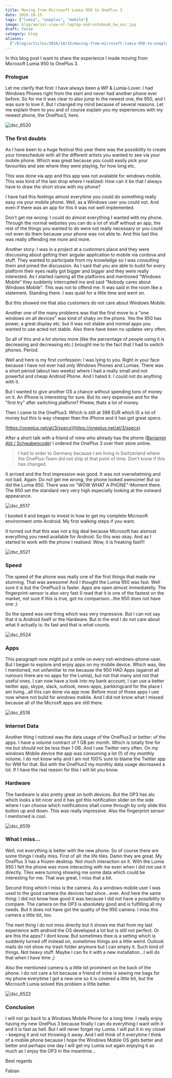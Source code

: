 ```yaml
---
title: Moving from Microsoft Lumia 950 to OnePlus 3
date: 2016-10-15
tags: ["lumia", "oneplus", "mobile"]
image: blog/aerial-view-of-laptop-and-notebook_bw_osc.jpg
draft: false
category: blog
aliases:
  ["/blog/articles/2016/10/15/moving-from-microsoft-lumia-950-to-oneplus-3/"]
---
```


In this blog post I want to share the experience I made moving from Microsoft Lumia 950 to OnePlus 3.

### Prologue

Let me clarify that first: I have always been a WP &amp; Lumia-Lover. I had Windows Phones right from the start and never had another phone ever before. So for me it was clear to also jump to the newest one, the 950, and I was sure to love it. But I changed my mind because of several reasons. Let me explain them to you and of course explain you my experiences with my newest phone, the OnePlus3, here.

![dsc_6520](https://cdn.offering.solutions/img/articles/wp-content/uploads/2016/10/DSC_6520.jpg)

### The first doubts

As I have been to a huge festival this year there was the possibility to create your timeschedule with all the different artists you wanted to see via your mobile phone. Which was great because you could easily pick your favourites and see where they were playing, for how long etc.

This was done via app and this app was not available for windows mobile. This was kind of the last drop where I realized: How can it be that I always have to draw the short straw with my phone?

I have had this feelings almost everytime you could do something really easy via your mobile phone. Well, as a Windows user you could not. And even if there was an app for this it was not well implemented.

Don't get me wrong: I could do almost everything I wanted with my phone. Through the normal websites you can do a lot of stuff without an app, the rest of the things you wanted to do were not really necessary or you could not even do them because your phone was not able to. And this last this was really offending me more and more.

Another story: I was in a project at a customers place and they were discussing about getting their angular application to mobile via cordova and stuff. They wanted to participate from my knowledge so I was consulting them and joined the discussion. As I said that you are able to build for every platform their eyes really got bigger and bigger and they were really interested. As I started naming all the platforms and mentioned "Windows Mobile" they suddenly interrupted me and said "Nobody cares about Windows Mobile". This was not to offend me. It was said in the room like a statement. Standing there. I was quiet for a little time and went on.

But this showed me that also customers do not care about Windows Mobile.

Another one of the many problems was that the first move to a "one windows on all devices" was kind of shaky on the phone. Yes the 950 has power, a great display etc. but it was not stable and normal apps you wanted to use acted not stable. Also there have been no updates very often.

So all of this and a lot stories more (like the percentage of people using it is decreasing and decreasing etc.) brought me to the fact that I had to switch phones. Period.

Well and here is my first confession: I was lying to you. Right in your face because I have not ever had _only_ Windows Phones and Lumias. There was a short period (about two weeks) where I had a really small and not powerful and cheap Android Phone. And I hated it. I could not do anything with it.

But I wanted to give another OS a chance without spending tons of money on it. An iPhone is interesting for sure. But its very expensive and for the "first try" after switching platform? Pheew, thats a lot of money.

Then I came to the OnePlus3. Which is still at 399 EUR which IS a lot of money but this is way cheaper than the iPhone and it has got great specs.

[https://oneplus.net/at/3/specs](https://oneplus.net/at/3/specs)

After a short talk with a friend of mine who already has the phone ([Benjamin Abt / Schwabencode](https://schwabencode.com/)) I ordered the OnePlus 3 over their store online.

> I had to order to Germany because I am living in Switzerland where the OnePlus-Team did not ship at that point of time. Don't know if this has changed.

It arrived and the first impression was good. It was not overwhelming and not bad. Again: Do not get me wrong, the phone looked awesome! But so did the Lumia 950. There was no "WOW WHAT A PHONE"-Moment there. The 950 set the standard very very high especially looking at the outward appearance.

![dsc_6517](https://cdn.offering.solutions/img/articles/wp-content/uploads/2016/10/DSC_6517.jpg)

I booted it and began to invest in how to get my complete Microsoft environment onto Android. My first walking steps if you want.

It turned out that this was not a big deal because Microsoft has alsmost everything you need available for Android. So this was okay. And as I started to work with the phone I realised: Wow, it is freaking fast!!!

![dsc_6521](https://cdn.offering.solutions/img/articles/wp-content/uploads/2016/10/DSC_6521-1024x683.jpg)

### Speed

The speed of the phone was really one of the first things that made me stunning. That was awesome! And I thought the Lumia 950 was fast. Well sure it is but the OnePlus3 is faster. Apps are open almost immediatelly. The fingerprint-sensor is also very fast (I read that it is one of the fastest on the market, not sure if this is true, got no comparison...the 950 does not have one ;)

So the speed was one thing which was very impressive. But I can not say that it is Android itself or the Hardware. But in the end I do not care about what it actually is: Its fast and that is what counts.

![dsc_6524](https://cdn.offering.solutions/img/articles/wp-content/uploads/2016/10/DSC_6524-1024x683.jpg)

### Apps

This paragraph now might put a smile on every not-windows-phone-user. But I began to explore and enjoy apps on my mobile device. Which was, like I mentioned, not unfamiliar to me because the 950 HAD Apps (against all rumours there are no apps for the Lumia), but not that many and not that useful ones. I can now have a look into my bank account, I can use a better twitter app, skype, slack, outlook, news-apps, parkkingcard for the place I am living...all this can done via app now. Before most of those apps I use now where not build for windows mobile. And I did not know what I missed because all of the Microsft apps are still there.

![dsc_6518](https://cdn.offering.solutions/img/articles/wp-content/uploads/2016/10/DSC_6518.jpg)

### Internet Data

Another thing I noticed was the data usage of the OnePlus3 or better: of the apps. I have a volume contract of 1 GB per month. Which is totally fine for me but should not be less than 1 GB. And I use Twitter very often. On my windows Mobile device the app was consuming a lot (!) of my monthly volume. I do not know why and I am not 100% sure to blame the Twitter app for WM for that. But with the OnePlus3 my monthly data usage decreased a lot. If I have the real reason for this I will let you know.

### Hardware

The hardware is also pretty great on both devices. But the OP3 has alu which looks a bit nicer and it has got this notification slider on the side where I can choose which notifications shall come through by only slide this button up and down. This was really impressive. Also the fingerprint sensor I mentioned is cool.

![dsc_6519](https://cdn.offering.solutions/img/articles/wp-content/uploads/2016/10/DSC_6519.jpg)

### What I miss...

Well, not everything is better with the new phone. So of course there are some things I really miss. First of all: the life tiles. Damn they are great. My OnePlus 3 has a frozen desktop. Not much interaction on it. With the Lumia 950 I felt the phone was more interacting with me even when I did not use it directly. Tiles were turning showing me some data which could be interesting for me. That was great, I miss that a bit.

Second thing which I miss is the camera. As a windows mobile user I was used to the good camera the devices had since...ever. And here the same thing: I did not know how good it was because I did not have a possibility to compare. The camera on the OP3 is absolutely good and is fulfilling all my needs. But it does not have got the quality of the 950 camera. I miss this camera a little bit, too.

The next thing I do not miss directly but it shows me that from my last experience with android the OS developed a lot but is still not perfect. Or are this the apps? I dont know. But sometimes thee is a setting which is suddenly turned off instead on, sometimes things are a little weird. Outlook mails do not show my trash folder anymore but I can empty it. Such kind of things. Not heavy stuff. Maybe I can fix it with a new installation...I will do that when I have time ;)

Also the mentioned camera is a little bit prominent on the back of the phone. I do not care a lot because a friend of mine is sewing me bags for my phone everytime I got a new one so it is covered a little bit, but the Microsoft Lumia solved this problem a little better.

![dsc_6522](https://cdn.offering.solutions/img/articles/wp-content/uploads/2016/10/DSC_6522.jpg)

### Conclusion

I will not go back to a Windows Mobile Phone for a long time. I really enjoy having my new OnePlus 3 because finally I can do everything I want with it and it is fast as hell. But I will never forget my Lumia. I will put it in my closet - keeping it and not throwing it away. And I will think of it everytime I think of a mobile phone because I hope the Windows Mobile OS gets better and better and perhaps one day I will get my Lumia out again enjoying it as much as I enjoy the OP3 in the meantime...

Best regards

Fabian
